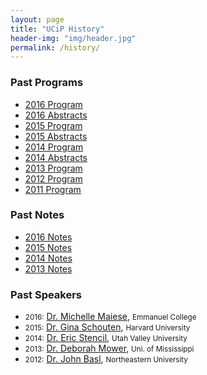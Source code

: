 ```yaml
---
layout: page
title: "UCiP History"
header-img: "img/header.jpg"
permalink: /history/
---
```


<div class="container">
  <div class="col-md-4 col-sm-6 col-xs-12">
    <div class="post-list-box">
      <h3 class="post-list-header">Past Programs</h3>
      <ul class="post-list">
        <li><a href="{{ site.baseurl }}/docs/2016-program.pdf">2016 Program</a></li>
        <li><a href="{{ site.baseurl }}/docs/2016-abstracts.pdf">2016 Abstracts</a></li>
        <li><a href="{{ site.baseurl }}/docs/2015-program.pdf">2015 Program</a></li>
        <li><a href="{{ site.baseurl }}/docs/2015-abstracts.pdf">2015 Abstracts</a></li>
        <li><a href="{{ site.baseurl }}/docs/2014-program.pdf">2014 Program</a></li>
        <li><a href="{{ site.baseurl }}/docs/2014-abstracts.pdf">2014 Abstracts</a></li>
        <li><a href="{{ site.baseurl }}/docs/2013-program.pdf">2013 Program</a></li>
        <li><a href="{{ site.baseurl }}/docs/2012-program.pdf">2012 Program</a></li>
        <li><a href="{{ site.baseurl }}/docs/2011-program.pdf">2011 Program</a></li>
      </ul>
    </div>
  </div>
  <div class="col-md-4 col-sm-6 col-xs-12">
    <div class="post-list-box">
      <h3 class="post-list-header">Past Notes</h3>
      <ul class="post-list">
        <li><a href="{{ site.baseurl }}/docs/2016-notes.pdf">2016 Notes</a></li>
        <li><a href="{{ site.baseurl }}/docs/2015-notes.pdf">2015 Notes</a></li>
        <li><a href="{{ site.baseurl }}/docs/2014-notes.pdf">2014 Notes</a></li>
        <li><a href="{{ site.baseurl }}/docs/2013-notes.pdf">2013 Notes</a></li>
      </ul>
    </div>
  </div>
  <div class="col-md-4 col-sm-12">
    <div class="post-list-box">
      <h3 class="post-list-header">Past Speakers</h3>
      <ul class="post-list">
        <li><small>2016:</small> <a href="http://www.emmanuel.edu/academics/our-faculty/michelle-maiese.html">Dr. Michelle Maiese</a>, <small>Emmanuel College</small></li>
        <li><small>2015:</small> <a href="http://www.ginaschouten.com/">Dr. Gina Schouten</a>, <small>Harvard University</small></li>
        <li><small>2014:</small> <a href="https://ericstencil.wordpress.com/">Dr. Eric Stencil</a>, <small>Utah Valley University</small></li>
        <li><small>2013:</small> <a href="http://philosophy.olemiss.edu/deborah-mower/">Dr. Deborah Mower</a>, <small>Uni. of Mississippi</small></li>
        <li><small>2012:</small> <a href="https://www.northeastern.edu/cssh/faculty/john-basl">Dr. John Basl</a>, <small>Northeastern University</small></li>
      </ul>
    </div>
  </div>
</div>

